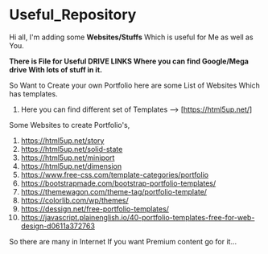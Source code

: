 # Useful_Repository

Hi all, I'm adding some **Websites/Stuffs** Which is useful for Me as well as You.


**There is File for Useful DRIVE LINKS Where you can find Google/Mega drive With lots of stuff in it.**

So Want to Create your own Portfolio here are some List of Websites Which has templates.

1. Here you can find different set of Templates --> [https://html5up.net/]

Some Websites to create Portfolio's,

1.  https://html5up.net/story
2.  https://html5up.net/solid-state
3.  https://html5up.net/miniport
4.  https://html5up.net/dimension
5.  https://www.free-css.com/template-categories/portfolio
6.  https://bootstrapmade.com/bootstrap-portfolio-templates/
7.  https://themewagon.com/theme-tag/portfolio-template/
8.  https://colorlib.com/wp/themes/
9.  https://dessign.net/free-portfolio-templates/
10. https://javascript.plainenglish.io/40-portfolio-templates-free-for-web-design-d0611a372763

So there are many in Internet If you want Premium content go for it...
